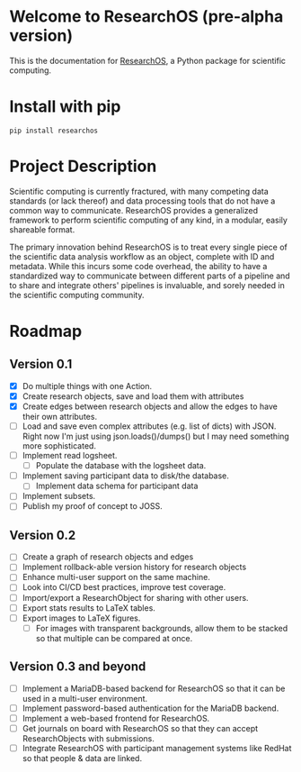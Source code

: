 # Welcome to ResearchOS (pre-alpha version)

This is the documentation for [ResearchOS](https://github.com/ResearchOS/ResearchOS), a Python package for scientific computing.

# Install with pip
```
pip install researchos
```

# Project Description
Scientific computing is currently fractured, with many competing data standards (or lack thereof) and data processing tools that do not have a common way to communicate. ResearchOS provides a generalized framework to perform scientific computing of any kind, in a modular, easily shareable format.

The primary innovation behind ResearchOS is to treat every single piece of the scientific data analysis workflow as an object, complete with ID and metadata. While this incurs some code overhead, the ability to have a standardized way to communicate between different parts of a pipeline and to share and integrate others' pipelines is invaluable, and sorely needed in the scientific computing community.

# Roadmap
## Version 0.1

- [x] Do multiple things with one Action.
- [x] Create research objects, save and load them with attributes
- [x] Create edges between research objects and allow the edges to have their own attributes.
- [ ] Load and save even complex attributes (e.g. list of dicts) with JSON. Right now I'm just using json.loads()/dumps() but I may need something more sophisticated.
- [ ] Implement read logsheet.
    - [ ] Populate the database with the logsheet data.
- [ ] Implement saving participant data to disk/the database.
    - [ ] Implement data schema for participant data
- [ ] Implement subsets.
- [ ] Publish my proof of concept to JOSS.

## Version 0.2
- [ ] Create a graph of research objects and edges
- [ ] Implement rollback-able version history for research objects
- [ ] Enhance multi-user support on the same machine.
- [ ] Look into CI/CD best practices, improve test coverage.
- [ ] Import/export a ResearchObject for sharing with other users.
- [ ] Export stats results to LaTeX tables.
- [ ] Export images to LaTeX figures.
    - [ ] For images with transparent backgrounds, allow them to be stacked so that multiple can be compared at once.

## Version 0.3 and beyond
- [ ] Implement a MariaDB-based backend for ResearchOS so that it can be used in a multi-user environment.
- [ ] Implement password-based authentication for the MariaDB backend.
- [ ] Implement a web-based frontend for ResearchOS.
- [ ] Get journals on board with ResearchOS so that they can accept ResearchObjects with submissions.
- [ ] Integrate ResearchOS with participant management systems like RedHat so that people & data are linked.
